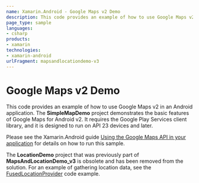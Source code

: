 ```yaml
---
name: Xamarin.Android - Google Maps v2 Demo
description: This code provides an example of how to use Google Maps v2 in an Android application. The SimpleMapDemo project demonstrates the basic features of...
page_type: sample
languages:
- csharp
products:
- xamarin
technologies:
- xamarin-android
urlFragment: mapsandlocationdemo-v3
---
```

# Google Maps v2 Demo

This code provides an example of how to use Google Maps v2 in an
Android application. The **SimpleMapDemo** project demonstrates the
basic features of Google Maps for Android v2. It requires the Google
Play Services client library, and it is designed to run on API 23
devices and later.

Please see the Xamarin.Android guide [Using the Google Maps API in your application](https://docs.microsoft.com/en-us/xamarin/android/platform/maps-and-location/maps/maps-api) for details on how to run this sample.


The **LocationDemo** project that was previously part of
**MapsAndLocationDemo\_v3** is obsolete and has been removed from the
solution. For an example of gathering location data,
see the [FusedLocationProvider](https://developer.xamarin.com/samples/monodroid/FusedLocationProvider/)
code example.

